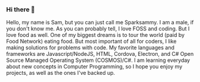 ### Hi there 👋
Hello, my name is Sam, but you can just call me Sparksammy. I am a male, if you don't know me. As you can probably tell, I love FOSS and coding. But I love food as well. One of my biggest dreams is to tour the world (paid by Food Network) eating food. But most important of all for coders, I like making solutions for problems with code. My favorite languages and frameworks are Javascript/NodeJS, HTML, Cordova, Electron, and C# Open Source Managed Operating System (COSMOS)/C#. I am learning everyday about new concepts in Computer Programming, so I hope you enjoy my projects, as well as the ones I've backed up.
<!--
**sparksammy/sparksammy** is a ✨ _special_ ✨ repository because its `README.md` (this file) appears on your GitHub profile.

Here are some ideas to get you started:

- 🔭 I’m currently working on ...
- 🌱 I’m currently learning ...
- 👯 I’m looking to collaborate on ...
- 🤔 I’m looking for help with ...
- 💬 Ask me about ...
- 📫 How to reach me: ...
- 😄 Pronouns: ...
- ⚡ Fun fact: ...
-->
